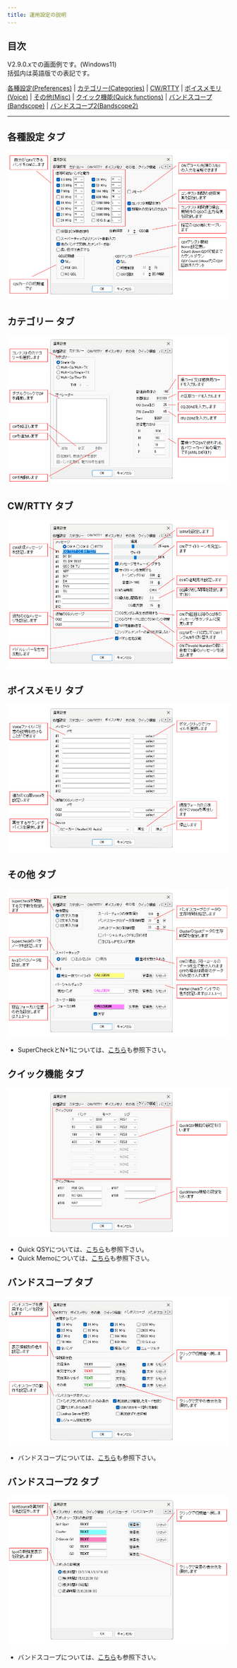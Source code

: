 ```yaml
---
title: 運用設定の説明
---
```


## 目次

V2.9.0.xでの画面例です。(Windows11)  
括弧内は英語版での表記です。  

[各種設定(Preferences)](%E8%A8%AD%E5%AE%9AV29_%E9%81%8B%E7%94%A8%E8%A8%AD%E5%AE%9A#%E5%90%84%E7%A8%AE%E8%A8%AD%E5%AE%9A-%E3%82%BF%E3%83%96) |
[カテゴリー(Categories)](%E8%A8%AD%E5%AE%9AV29_%E9%81%8B%E7%94%A8%E8%A8%AD%E5%AE%9A#%E3%82%AB%E3%83%86%E3%82%B4%E3%83%AA%E3%83%BC-%E3%82%BF%E3%83%96) |
[CW/RTTY](%E8%A8%AD%E5%AE%9AV29_%E9%81%8B%E7%94%A8%E8%A8%AD%E5%AE%9A#CWRTTY-%E3%82%BF%E3%83%96) |
[ボイスメモリ(Voice)](%E8%A8%AD%E5%AE%9AV29_%E9%81%8B%E7%94%A8%E8%A8%AD%E5%AE%9A#%E3%83%9C%E3%82%A4%E3%82%B9%E3%83%A1%E3%83%A2%E3%83%AA-%E3%82%BF%E3%83%96) |
[その他(Misc)](%E8%A8%AD%E5%AE%9AV29_%E9%81%8B%E7%94%A8%E8%A8%AD%E5%AE%9A#%E3%81%9D%E3%81%AE%E4%BB%96-%E3%82%BF%E3%83%96) |
[クイック機能(Quick functions)](%E8%A8%AD%E5%AE%9AV29_%E9%81%8B%E7%94%A8%E8%A8%AD%E5%AE%9A#%E3%82%AF%E3%82%A4%E3%83%83%E3%82%AF%E6%A9%9F%E8%83%BD-%E3%82%BF%E3%83%96) |
[バンドスコープ(Bandscope)](%E8%A8%AD%E5%AE%9AV29_%E9%81%8B%E7%94%A8%E8%A8%AD%E5%AE%9A#%E3%83%90%E3%83%B3%E3%83%89%E3%82%B9%E3%82%B3%E3%83%BC%E3%83%97-%E3%82%BF%E3%83%96) |
[バンドスコープ2(Bandscope2)](%E8%A8%AD%E5%AE%9AV29_%E9%81%8B%E7%94%A8%E8%A8%AD%E5%AE%9A#%E3%83%90%E3%83%B3%E3%83%89%E3%82%B9%E3%82%B3%E3%83%BC%E3%83%97-%E3%82%BF%E3%83%962) 

***

## 各種設定 タブ

![Preferences](https://raw.githubusercontent.com/nextzlog/use.zlog.org/master/images/v29_preferences.png)

## カテゴリー タブ

![Categories](https://raw.githubusercontent.com/nextzlog/use.zlog.org/master/images/v29_categories.png)

## CW/RTTY タブ

![CW/RTTY](https://raw.githubusercontent.com/nextzlog/use.zlog.org/master/images/v29_cwrtty.png)

## ボイスメモリ タブ

![Voice](https://raw.githubusercontent.com/nextzlog/use.zlog.org/master/images/v29_voice.png)

## その他 タブ

![Misc](https://raw.githubusercontent.com/nextzlog/use.zlog.org/master/images/v29_misc.png)

* SuperCheckとN+1については、[こちら](Super-Check-(N%EF%BC%8B1))も参照下さい。

## クイック機能 タブ

![Quick functions](https://raw.githubusercontent.com/nextzlog/use.zlog.org/master/images/v29_quick.png)

* Quick QSYについては、[こちら](QuickQSY)も参照下さい。
* Quick Memoについては、[こちら](Quick-Memo)も参照下さい。

## バンドスコープ タブ

![Bandscope](https://raw.githubusercontent.com/nextzlog/use.zlog.org/master/images/v29_bandscope.png)

* バンドスコープについては、[こちら](%E3%83%90%E3%83%B3%E3%83%89%E3%82%B9%E3%82%B3%E3%83%BC%E3%83%97)も参照下さい。

## バンドスコープ2 タブ

![Bandscope2](https://raw.githubusercontent.com/nextzlog/use.zlog.org/master/images/v29_bandscope2.png)

* バンドスコープについては、[こちら](%E3%83%90%E3%83%B3%E3%83%89%E3%82%B9%E3%82%B3%E3%83%BC%E3%83%97)も参照下さい。

